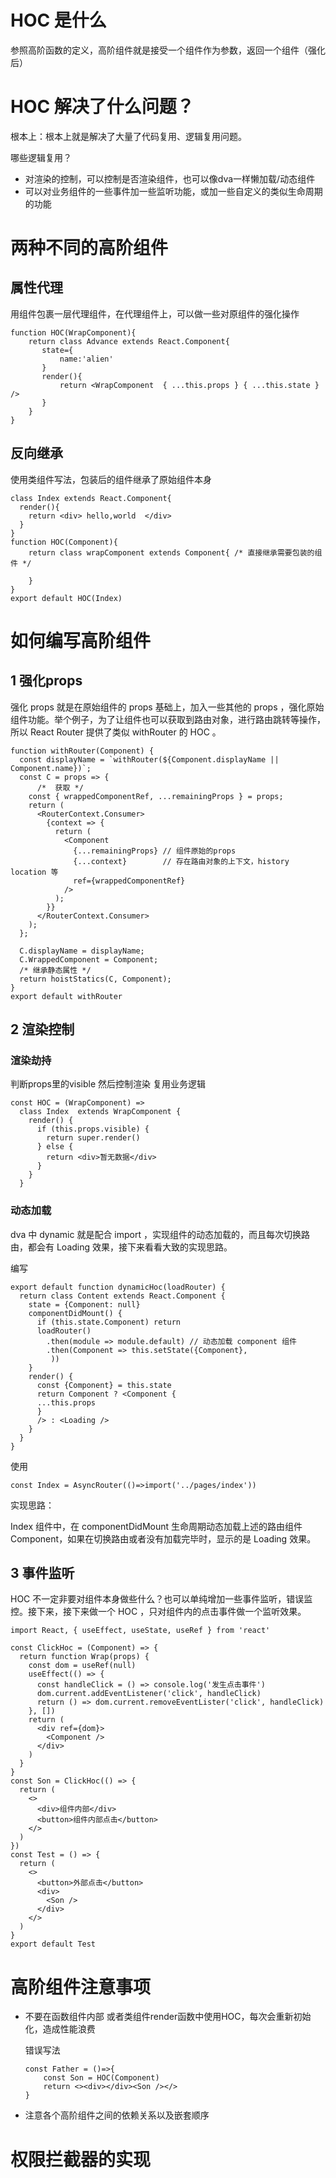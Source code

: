 # HOC 是什么
参照高阶函数的定义，高阶组件就是接受一个组件作为参数，返回一个组件（强化后）
# HOC 解决了什么问题？

根本上：根本上就是解决了大量了代码复用、逻辑复用问题。

哪些逻辑复用？

  - 对渲染的控制，可以控制是否渲染组件，也可以像dva一样懒加载/动态组件
  - 可以对业务组件的一些事件加一些监听功能，或加一些自定义的类似生命周期的功能

# 两种不同的高阶组件

## 属性代理
用组件包裹一层代理组件，在代理组件上，可以做一些对原组件的强化操作
```
function HOC(WrapComponent){
    return class Advance extends React.Component{
       state={
           name:'alien'
       }
       render(){
           return <WrapComponent  { ...this.props } { ...this.state }  />
       }
    }
}
```

## 反向继承
使用类组件写法，包装后的组件继承了原始组件本身
```
class Index extends React.Component{
  render(){
    return <div> hello,world  </div>
  }
}
function HOC(Component){
    return class wrapComponent extends Component{ /* 直接继承需要包装的组件 */
        
    }
}
export default HOC(Index) 
```
# 如何编写高阶组件
## 1 强化props
强化 props 就是在原始组件的 props 基础上，加入一些其他的 props ，强化原始组件功能。举个例子，为了让组件也可以获取到路由对象，进行路由跳转等操作，所以 React Router 提供了类似 withRouter 的 HOC 。
```
function withRouter(Component) {
  const displayName = `withRouter(${Component.displayName || Component.name})`;
  const C = props => {
      /*  获取 */
    const { wrappedComponentRef, ...remainingProps } = props;
    return (
      <RouterContext.Consumer>
        {context => {
          return (
            <Component
              {...remainingProps} // 组件原始的props 
              {...context}        // 存在路由对象的上下文，history  location 等 
              ref={wrappedComponentRef}
            />
          );
        }}
      </RouterContext.Consumer>
    );
  };

  C.displayName = displayName;
  C.WrappedComponent = Component;
  /* 继承静态属性 */
  return hoistStatics(C, Component);
}
export default withRouter
```
## 2 渲染控制
### 渲染劫持
判断props里的visible 然后控制渲染 复用业务逻辑

```
const HOC = (WrapComponent) =>
  class Index  extends WrapComponent {
    render() {
      if (this.props.visible) {
        return super.render()
      } else {
        return <div>暂无数据</div>
      }
    }
  }
```
### 动态加载

dva 中 dynamic 就是配合 import ，实现组件的动态加载的，而且每次切换路由，都会有 Loading 效果，接下来看看大致的实现思路。

编写
```
export default function dynamicHoc(loadRouter) {
  return class Content extends React.Component {
    state = {Component: null}
    componentDidMount() {
      if (this.state.Component) return
      loadRouter()
        .then(module => module.default) // 动态加载 component 组件
        .then(Component => this.setState({Component},
         ))
    }
    render() {
      const {Component} = this.state
      return Component ? <Component {
      ...this.props
      }
      /> : <Loading />
    }
  }
}
```
使用
```
const Index = AsyncRouter(()=>import('../pages/index'))
```
实现思路：

Index 组件中，在 componentDidMount 生命周期动态加载上述的路由组件Component，如果在切换路由或者没有加载完毕时，显示的是 Loading 效果。

## 3 事件监听
HOC 不一定非要对组件本身做些什么？也可以单纯增加一些事件监听，错误监控。接下来，接下来做一个 HOC ，只对组件内的点击事件做一个监听效果。
```
import React, { useEffect, useState, useRef } from 'react'

const ClickHoc = (Component) => {
  return function Wrap(props) {
    const dom = useRef(null)
    useEffect(() => {
      const handleClick = () => console.log('发生点击事件')
      dom.current.addEventListener('click', handleClick)
      return () => dom.current.removeEventLister('click', handleClick)
    }, [])
    return (
      <div ref={dom}>
        <Component />
      </div>
    )
  }
}
const Son = ClickHoc(() => {
  return (
    <>
      <div>组件内部</div>
      <button>组件内部点击</button>
    </>
  )
})
const Test = () => {
  return (
    <>
      <button>外部点击</button>
      <div>
        <Son />
      </div>
    </>
  )
}
export default Test
```

# 高阶组件注意事项

  - 不要在函数组件内部 或者类组件render函数中使用HOC，每次会重新初始化，造成性能浪费

    错误写法
    ```
    const Father = ()=>{
        const Son = HOC(Component)
        return <><div></div><Son /></>
    }
    ```
  - 注意各个高阶组件之间的依赖关系以及嵌套顺序

# 权限拦截器的实现
